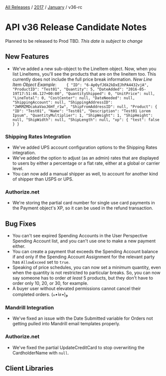 [All Releases](../../README.md) / [2017](../README.md) / [January](README.md) / v36-rc 
# API v36 Release Candidate Notes 

Planned to be released to Prod TBD. _This date is subject to change_

## New Features
- We've added a new sub-object to the LineItem object. Now, when you list LineItems, you'll see the products that are on the lineitem too. This currently does not include the full price break information.
    *New Line Item Object Example*:
    `    {
      "ID": "6-Ap0yfJ6k2kDxEJhPA4432vjA",
      "ProductID": "Test01",
      "Quantity": 5,
      "DateAdded": "2016-05-19T17:51:46.127+00:00",
      "QuantityShipped": 0,
      "UnitPrice": null,
      "LineTotal": 0,
      "CostCenter": null,
      "DateNeeded": null,
      "ShippingAccount": null,
      "ShippingAddressID": "2WRMZMDcakaVaoJ6Hf_r1w",
      "ShipFromAddressID": null,
      "Product": {
        "ID": "Test01",
        "Name": "Test01",
        "Description": "Test01 Lorem Ipsum",
        "QuantityMultiplier": 1,
        "ShipWeight": 1,
        "ShipHeight": null,
        "ShipWidth": null,
        "ShipLength": null,
        "xp": {
          "test": false
        }
      }`


### Shipping Rates Integration
- We've added UPS account configuration options to the Shipping Rates integration.
- We've added the option to adjust (as an admin) rates that are displayed to users by either a percentage or a flat rate, either at a global or carrier level.
- You can now add a manual shipper as well, to account for another kind of shipper than USPS or UPS.

### Authorize.net
- We're storing the partial card number for single use card payments in the Payment object's XP, so it can be used in the refund transaction.


## Bug Fixes
- You can't see expired Spending Accounts in the User Perspective Spending Account list, and you can't use one to make a new payment either.
- You can create a payment that exceeds the Spending Account balance if and only if the Spending Account Assignment for the relevant party has `AllowExceed` set to `true`.
- Speaking of price schedules, you can now set a minimum quantity, even when the quantity is not restricted to particular breaks. So, you can now say someone has to order *at least* 5 products, but they don't have to order only 10, 20, or 30, for example.
- A buyer user without elevated permissions cannot cancel their completed orders. (๑•̀ㅂ•́)و

### Mandrill Integration
- We've fixed an issue with the Date Submitted variable for Orders not getting pulled into Mandrill email templates properly.

### Authorize.net
- We've fixed the partial UpdateCreditCard to stop overwriting the CardholderName with `null`. 



## Client Libraries

